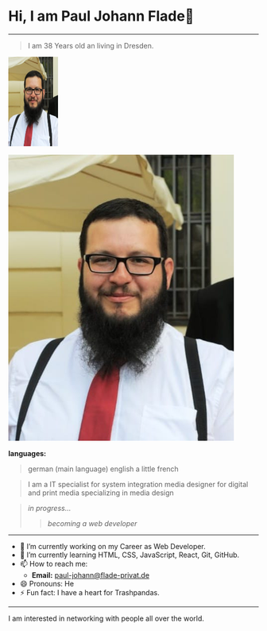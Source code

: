 # **Hi, I am Paul Johann Flade**👋
---
> I am 38 Years old an living in Dresden.

<img src="PFS.jpg" width="100" height="180">

![Portrait von Paul Johann Flade](/PFS.jpg)

**languages:**
> german (main language)
> english
> a little french

> I am a IT specialist for system integration
> media designer for digital and print media specializing in media design 

> *in progress...*
>>  *becoming a web developer*

---

- 🔭 I’m currently working on my Career as Web Developer.
- 🌱 I’m currently learning HTML, CSS, JavaScript, React, Git, GitHub.
- 📫 How to reach me:
  - **Email:** paul-johann@flade-privat.de
- 😄 Pronouns: He
- ⚡ Fun fact: I have a heart for Trashpandas.

---

I am interested in networking with people all over the world.

